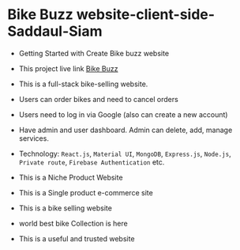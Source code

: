 # Bike Buzz website-client-side-Saddaul-Siam
* Getting Started with Create Bike buzz website

* This project live link [Bike Buzz](https://bike-buzz.web.app/)

* This is a full-stack bike-selling website. 
* Users can order bikes and need to cancel orders
* Users need to log in via Google (also can create a new account)
* Have admin and user dashboard. Admin can delete, add, manage services. 
* Technology: `React.js`, `Material UI`, `MongoDB`, `Express.js`, `Node.js`, `Private route`, `Firebase Authentication` etc. 

* This is a Niche Product Website

* This is a Single product e-commerce site

* This is a bike selling website 

* world best bike Collection is here

* This is a useful and  trusted website
